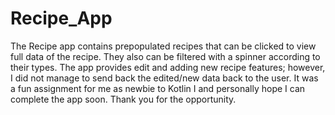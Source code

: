# Recipe_App
The Recipe app contains prepopulated recipes that can be clicked to view full data of the recipe. 
They also can be filtered with a spinner according to their types.
The app provides edit and adding new recipe features;
however, I did not manage to send back the edited/new data back to the user. 
It was a fun assignment for me as newbie to Kotlin I and personally hope I can complete the app soon. 
Thank you for the opportunity.
